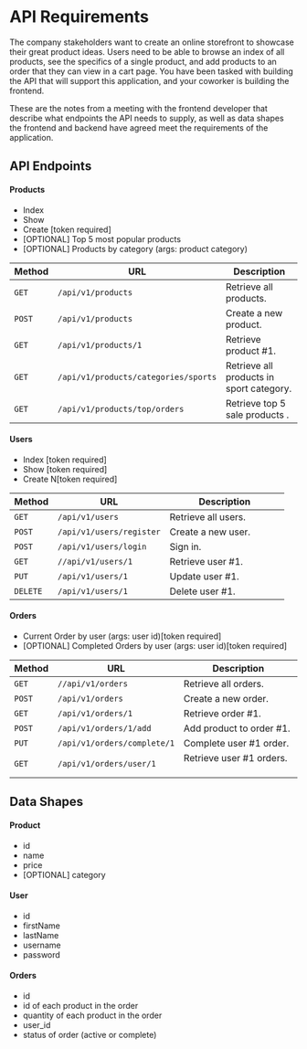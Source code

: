 # API Requirements
The company stakeholders want to create an online storefront to showcase their great product ideas. Users need to be able to browse an index of all products, see the specifics of a single product, and add products to an order that they can view in a cart page. You have been tasked with building the API that will support this application, and your coworker is building the frontend.

These are the notes from a meeting with the frontend developer that describe what endpoints the API needs to supply, as well as data shapes the frontend and backend have agreed meet the requirements of the application. 

## API Endpoints
#### Products
- Index 
- Show
- Create [token required]
- [OPTIONAL] Top 5 most popular products 
- [OPTIONAL] Products by category (args: product category)

| Method   | URL                                      | Description                              |
| -------- | ---------------------------------------- | ---------------------------------------- |
| `GET`    | `/api/v1/products`                       | Retrieve all products.                   |
| `POST`   | `/api/v1/products`                       | Create a new product.                    |
| `GET`    | `/api/v1/products/1`                     | Retrieve  product  #1.                   |
| `GET`    | `/api/v1/products/categories/sports`     | Retrieve all products  in sport category.|
| `GET`    | `/api/v1/products/top/orders`            | Retrieve top 5 sale products  .          |


#### Users
- Index [token required]
- Show [token required]
- Create N[token required]

| Method   | URL                                      | Description                              |
| -------- | ---------------------------------------- | ---------------------------------------- |
| `GET`    | `/api/v1/users`                          | Retrieve all users.                      |
| `POST`   | `/api/v1/users/register`                 | Create a new user.                       |
| `POST`   | `/api/v1/users/login`                    | Sign in.                                 |
| `GET`    | `//api/v1/users/1`                       | Retrieve  user  #1.                      |
| `PUT`    | `/api/v1/users/1`                        | Update user #1.                          |
| `DELETE` | `/api/v1/users/1`                        | Delete user #1.                          |


#### Orders
- Current Order by user (args: user id)[token required]
- [OPTIONAL] Completed Orders by user (args: user id)[token required]

| Method   | URL                                      | Description                              |
| -------- | ---------------------------------------- | ---------------------------------------- |
| `GET`    | `//api/v1/orders`                        | Retrieve all orders.                     |
| `POST`   | `/api/v1/orders`                         | Create a new order.                      |
| `GET`    | `/api/v1/orders/1`                       | Retrieve  order  #1.                     |
| `POST`   | `/api/v1/orders/1/add`                   | Add product to  order  #1.               |
| `PUT`    | `/api/v1/orders/complete/1`              | Complete user #1 order.                  |
| `GET`    | `/api/v1/orders/user/1`                  | Retrieve user #1 orders.                 |

## Data Shapes
#### Product
-  id
- name
- price
- [OPTIONAL] category

#### User
- id
- firstName
- lastName
- username
- password

#### Orders
- id
- id of each product in the order
- quantity of each product in the order
- user_id
- status of order (active or complete)

